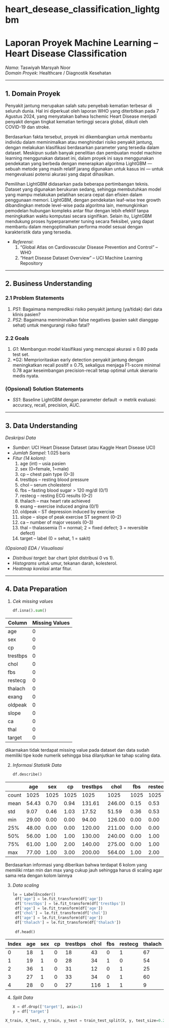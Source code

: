 # heart_desease_classification_lightgbm

# Laporan Proyek Machine Learning – Heart Disease Classification  
*Nama*: Taswiyah Marsyah Noor  
*Domain Proyek*: Healthcare / Diagnostik Kesehatan  

---

## 1. Domain Proyek  
Penyakit jantung merupakan salah satu penyebab kematian terbesar di seluruh dunia. Hal ini diperkuat oleh laporan WHO yang diterbitkan pada 7 Agustus 2024, yang menyatakan bahwa Ischemic Heart Disease menjadi penyakit dengan tingkat kematian tertinggi secara global, diikuti oleh COVID-19 dan stroke.

Berdasarkan fakta tersebut, proyek ini dikembangkan untuk membantu individu dalam meminimalkan atau menghindari risiko penyakit jantung, dengan melakukan klasifikasi berdasarkan parameter yang tersedia dalam dataset. Meskipun sudah banyak penelitian dan pembuatan model machine learning menggunakan dataset ini, dalam proyek ini saya menggunakan pendekatan yang berbeda dengan menerapkan algoritma LightGBM — sebuah metode yang masih relatif jarang digunakan untuk kasus ini — untuk mengevaluasi potensi akurasi yang dapat dihasilkan.

Pemilihan LightGBM didasarkan pada beberapa pertimbangan teknis. Dataset yang digunakan berukuran sedang, sehingga membutuhkan model yang mampu melakukan pelatihan secara cepat dan efisien dalam penggunaan memori. LightGBM, dengan pendekatan leaf-wise tree growth dibandingkan metode level-wise pada algoritma lain, memungkinkan pemodelan hubungan kompleks antar fitur dengan lebih efektif tanpa meningkatkan waktu komputasi secara signifikan. Selain itu, LightGBM mendukung proses hyperparameter tuning secara fleksibel, yang dapat membantu dalam mengoptimalkan performa model sesuai dengan karakteristik data yang tersedia. 

- *Referensi*:  
  1. “Global Atlas on Cardiovascular Disease Prevention and Control” – WHO  
  2. “Heart Disease Dataset Overview” – UCI Machine Learning Repository  

---

## 2. Business Understanding  
### 2.1 Problem Statements  
1. *PS1*: Bagaimana memprediksi risiko penyakit jantung (ya/tidak) dari data klinis pasien?  
2. *PS2*: Bagaimana meminimalkan false negatives (pasien sakit dianggap sehat) untuk mengurangi risiko fatal?  

### 2.2 Goals  
1. *G1*: Membangun model klasifikasi yang mencapai akurasi ≥ 0.80 pada test set.  
2. *G2: Memprioritaskan early detection penyakit jantung dengan meningkatkan recall positif ≥ 0.75, sekaligus menjaga F1-score minimal 0.78 agar keseimbangan precision-recall tetap optimal untuk skenario medis nyata.

### (Opsional) Solution Statements  
- *SS1*: Baseline LightGBM dengan parameter default → metrik evaluasi: accuracy, recall, precision, AUC.  
---

## 3. Data Understanding  
*Deskripsi Data*  
- *Sumber*: UCI Heart Disease Dataset (atau Kaggle Heart Disease UCI)  
- *Jumlah Sampel*: 1.025 baris  
- *Fitur (14 kolom)*:  
  1. age (int) – usia pasien  
  2. sex (0=female, 1=male)  
  3. cp – chest pain type (0–3)  
  4. trestbps – resting blood pressure  
  5. chol – serum cholesterol  
  6. fbs – fasting blood sugar > 120 mg/dl (0/1)  
  7. restecg – resting ECG results (0–2)  
  8. thalach – max heart rate achieved  
  9. exang – exercise induced angina (0/1)  
  10. oldpeak – ST depression induced by exercise  
  11. slope – slope of peak exercise ST segment (0–2)  
  12. ca – number of major vessels (0–3)  
  13. thal – thalassemia (1 = normal; 2 = fixed defect; 3 = reversible defect)  
  14. target – label (0 = sehat, 1 = sakit)  

*(Opsional) EDA / Visualisasi*  
- *Distribusi target*: bar chart (plot distribusi 0 vs 1).  
- *Histograms* untuk umur, tekanan darah, kolesterol.  
- *Heatmap korelasi* antar fitur.  

---

## 4. Data Preparation  
1. *Cek missing values*  
   ```python
   df.isna().sum()
| Column    | Missing Values |
|-----------|----------------|
| age       | 0              |
| sex       | 0              |
| cp        | 0              |
| trestbps  | 0              |
| chol      | 0              |
| fbs       | 0              |
| restecg   | 0              |
| thalach   | 0              |
| exang     | 0              |
| oldpeak   | 0              |
| slope     | 0              |
| ca        | 0              |
| thal      | 0              |
| target    | 0              |

dikarnakan tidak terdapat missing value pada dataset dan data sudah memiliki tipe kode numerik sehingga bisa dilanjutkan ke tahap scaling data.

2. *Informasi Statistik Data*
   ```python
   df.describe()
  |       | age   | sex   | cp    | trestbps | chol    | fbs   | restecg | thalach | exang  | oldpeak | slope  | ca     | thal   | target |
|-------|-------|-------|-------|----------|---------|-------|---------|---------|--------|---------|--------|--------|--------|--------|
| count | 1025  | 1025  | 1025  | 1025     | 1025    | 1025  | 1025    | 1025    | 1025   | 1025    | 1025   | 1025   | 1025   | 1025   |
| mean  | 54.43 | 0.70  | 0.94  | 131.61   | 246.00  | 0.15  | 0.53    | 149.11  | 0.34   | 1.07    | 1.39   | 0.75   | 2.32   | 0.51   |
| std   | 9.07  | 0.46  | 1.03  | 17.52    | 51.59   | 0.36  | 0.53    | 23.01   | 0.47   | 1.18    | 0.62   | 1.03   | 0.62   | 0.50   |
| min   | 29.00 | 0.00  | 0.00  | 94.00    | 126.00  | 0.00  | 0.00    | 71.00   | 0.00   | 0.00    | 0.00   | 0.00   | 0.00   | 0.00   |
| 25%   | 48.00 | 0.00  | 0.00  | 120.00   | 211.00  | 0.00  | 0.00    | 132.00  | 0.00   | 0.00    | 1.00   | 0.00   | 2.00   | 0.00   |
| 50%   | 56.00 | 1.00  | 1.00  | 130.00   | 240.00  | 0.00  | 1.00    | 152.00  | 0.00   | 0.80    | 1.00   | 0.00   | 2.00   | 1.00   |
| 75%   | 61.00 | 1.00  | 2.00  | 140.00   | 275.00  | 0.00  | 1.00    | 166.00  | 1.00   | 1.80    | 2.00   | 1.00   | 3.00   | 1.00   |
| max   | 77.00 | 1.00  | 3.00  | 200.00   | 564.00  | 1.00  | 2.00    | 202.00  | 1.00   | 6.20    | 2.00   | 4.00   | 3.00   | 1.00   |

Berdasarkan informasi yang diberikan bahwa terdapat 6 kolom yang memiliki rntan min dan max yang cukup jauh sehingga harus di scaling agar sama reta dengan kolom lainnya

3. *Data scaling*
   ```python
   le = LabelEncoder()
    df['age'] = le.fit_transform(df['age'])
    df['trestbps'] = le.fit_transform(df['trestbps'])
    df['age'] = le.fit_transform(df['age'])
    df['chol'] = le.fit_transform(df['chol'])
    df['age'] = le.fit_transform(df['age'])
    df['thalach'] = le.fit_transform(df['thalach'])
    
    df.head()

  | Index | age | sex | cp | trestbps | chol | fbs | restecg | thalach | exang | oldpeak | slope | ca | thal | target |
|-------|-----|-----|----|----------|------|-----|---------|---------|-------|---------|-------|----|------|--------|
| 0     | 18  | 1   | 0  | 18       | 43   | 0   | 1       | 67      | 0     | 1.0     | 2     | 2  | 3    | 0      |
| 1     | 19  | 1   | 0  | 28       | 34   | 1   | 0       | 54      | 1     | 3.1     | 0     | 0  | 3    | 0      |
| 2     | 36  | 1   | 0  | 31       | 12   | 0   | 1       | 25      | 1     | 2.6     | 0     | 0  | 3    | 0      |
| 3     | 27  | 1   | 0  | 33       | 34   | 0   | 1       | 60      | 0     | 0.0     | 2     | 1  | 3    | 0      |
| 4     | 28  | 0   | 0  | 27       | 116  | 1   | 1       | 9       | 0     | 1.9     | 1     | 3  | 2    | 0      |

4. *Split Data*
   ```python
   X = df.drop(['target'], axis=1)
   y = df['target']
  ```python
  X_train, X_test, y_train, y_test = train_test_split(X, y, test_size=0.2, random_state=42, stratify=y)
